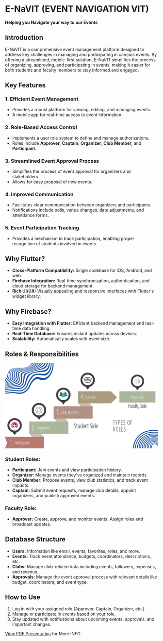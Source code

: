 # E-NaVIT (EVENT NAVIGATION VIT)

**Helping you Navigate your way to our Events**

## Introduction

E-NaVIT is a comprehensive event management platform designed to address key challenges in managing and participating in campus events. By offering a streamlined, mobile-first solution, E-NaVIT simplifies the process of organizing, approving, and participating in events, making it easier for both students and faculty members to stay informed and engaged.

## Key Features

### 1. Efficient Event Management

- Provides a robust platform for viewing, editing, and managing events.
- A mobile app for real-time access to event information.

### 2. Role-Based Access Control

- Implements a user role system to define and manage authorizations.
- Roles include **Approver**, **Captain**, **Organizer**, **Club Member**, and **Participant**.

### 3. Streamlined Event Approval Process

- Simplifies the process of event approval for organizers and stakeholders.
- Allows for easy proposal of new events.

### 4. Improved Communication

- Facilitates clear communication between organizers and participants.
- Notifications include polls, venue changes, date adjustments, and attendance forms.

### 5. Event Participation Tracking

- Provides a mechanism to track participation, enabling proper recognition of students involved in events.

## Why Flutter?

- **Cross-Platform Compatibility:** Single codebase for iOS, Android, and web.
- **Firebase Integration:** Real-time synchronization, authentication, and cloud storage for backend management.
- **Rich UI/UX:** Visually appealing and responsive interfaces with Flutter's widget library.

## Why Firebase?

- **Easy Integration with Flutter:** Efficient backend management and real-time data handling.
- **Real-Time Database:** Ensures instant updates across devices.
- **Scalability:** Automatically scales with event size.


## Roles & Responsibilities

![Roles and Responsibilities Chart](INFO\ROLES.png)

### Student Roles:

- **Participant:** Join events and view participation history.
- **Organizer:** Manage events they've organized and maintain records.
- **Club Member:** Propose events, view club statistics, and track event impacts.
- **Captain:** Submit event requests, manage club details, appoint organizers, and publish approved events.

### Faculty Role:

- **Approver:** Create, approve, and monitor events. Assign roles and broadcast updates.

## Database Structure

- **Users:** Information like email, events, favorites, roles, and more.
- **Events:** Track event attendance, budgets, coordinators, descriptions, etc.
- **Clubs:** Manage club-related data including events, followers, expenses, and revenue.
- **Approvals:** Manage the event approval process with relevant details like budget, coordinators, and event type.

## How to Use

1. Log in with your assigned role (Approver, Captain, Organizer, etc.).
2. Manage or participate in events based on your role.
3. Stay updated with notifications about upcoming events, approvals, and important changes.

[View PDF Presentation](INFO\PPT_ENAVIT.pdf) for More INFO.
